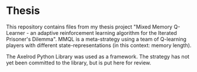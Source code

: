 # Thesis

This repository contains files from my thesis project "Mixed Memory Q-Learner - an adaptive reinforcement learning algorithm for the Iterated Prisoner's Dilemma". 
MMQL is a meta-strategy using a team of Q-learning players with different state-representations (in this context: memory length).

The Axelrod Python Library was used as a framework.
The strategy has not yet been committed to the library, but is put here for review.


